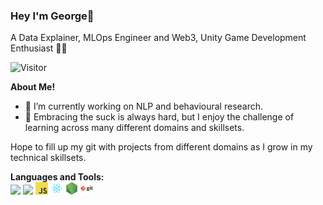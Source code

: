 ### Hey I'm George👋

A Data Explainer, MLOps Engineer and Web3, Unity Game Development Enthusiast 🐱‍🏍

![Visitor](https://visitor-badge.laobi.icu/badge?page_id=jessicateocw.jessicateocw)

**About Me!** 
- 🔭 I’m currently working on NLP and behavioural research.
- 🌱 Embracing the suck is always hard, but I enjoy the challenge of learning across many different domains and skillsets.

Hope to fill up my git with projects from different domains as I grow in my technical skillsets. 

**Languages and Tools:**  
<code><img height="20" src="https://user-images.githubusercontent.com/16683726/215260015-2e02eee6-cfeb-43d4-b146-f6e39c800044.svg"></code>
<code><img height="20" src="https://user-images.githubusercontent.com/16683726/215259919-e668912d-272b-496f-9a5c-129ede27e657.png"></code>
<code><img height="20" src="https://raw.githubusercontent.com/github/explore/80688e429a7d4ef2fca1e82350fe8e3517d3494d/topics/javascript/javascript.png"></code>
<code><img height="20" src="https://raw.githubusercontent.com/github/explore/80688e429a7d4ef2fca1e82350fe8e3517d3494d/topics/react/react.png"></code>
<code><img height="20" src="https://raw.githubusercontent.com/github/explore/80688e429a7d4ef2fca1e82350fe8e3517d3494d/topics/nodejs/nodejs.png"></code>
<code><img height="20" src="https://raw.githubusercontent.com/github/explore/80688e429a7d4ef2fca1e82350fe8e3517d3494d/topics/git/git.png"></code>

<!--
**YZLoh/YZLoh** is a ✨ _special_ ✨ repository because its `README.md` (this file) appears on your GitHub profile.

Here are some ideas to get you started:

- 🔭 I’m currently working on building my Portifolio with websites
- 🌱 I’m currently learning Rust, and a bunch of DE/MLE tooling.
- 💬 Ask me about ...
- 📫 How to reach me: <a href="https://www.linkedin.com/in/ying-zhe-george-loh-17756a95">LinkedIn</a>
- ⚡ Fun fact: ...
-->
